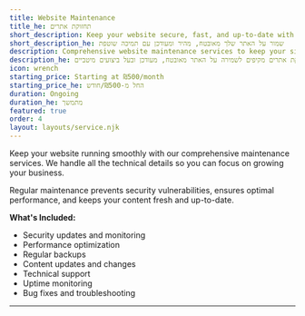 ```yaml
---
title: Website Maintenance
title_he: תחזוקת אתרים
short_description: Keep your website secure, fast, and up-to-date with ongoing support
short_description_he: שמור על האתר שלך מאובטח, מהיר ומעודכן עם תמיכה שוטפת
description: Comprehensive website maintenance services to keep your site secure, updated, and performing optimally
description_he: שירותי תחזוקת אתרים מקיפים לשמירה על האתר מאובטח, מעודכן ובעל ביצועים מיטביים
icon: wrench
starting_price: Starting at ₪500/month
starting_price_he: החל מ-₪500/חודש
duration: Ongoing
duration_he: מתמשך
featured: true
order: 4
layout: layouts/service.njk
---
```


Keep your website running smoothly with our comprehensive maintenance services. We handle all the technical details so you can focus on growing your business.

Regular maintenance prevents security vulnerabilities, ensures optimal performance, and keeps your content fresh and up-to-date.

**What's Included:**
- Security updates and monitoring
- Performance optimization
- Regular backups
- Content updates and changes
- Technical support
- Uptime monitoring
- Bug fixes and troubleshooting

---